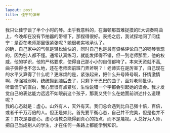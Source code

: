 ```yaml
---
layout: post
title: 佳宁的弹琴
---
```


<p>我只让佳宁谈了半个小时的琴。出乎我意料的，在海顿那首难捉摸的E大调奏鸣曲上，今晚却在没有节拍器的带领下，那捏得很好。表扬之后，我试探地问了问佳宁：是否在老师那里很紧张呢？她很老实地承认了。<br />
的确，自己家中的气氛是轻松愉快的，同时自己也是最有资格评论自己的钢琴表现的，因为别人都不懂。通常认真练习，就能发挥得不错，但一到老师那里，他的权威，他的学识，他的严格要求，使得自己那小小的自信都垮了。本来天资就不高, 曲子弹得也不怎么地，还在老师面前班门弄斧啊？！老师实在是厉害了，自己现在的水平又算得了什么呢？更麻烦的是，紧张起来，把什么升号降号啊，抒情激情啊，渐强减弱啊，统统抛到脑后去了，只剩下干巴巴的曲子，面对老师批评。<br />
听着佳宁的直白，我心里很有点紧张，生怕说错一个字都会引起她的误会。我才发觉自己的表达能力远远不如眼前这个孩子，那我又凭什么在她面前讲述什么道理呢？<br />
我的心态就是：虚心。山外有人，天外有天。我们总会遇到比自己强十倍，百倍，或者千千万万倍的人。但正是如此，首先要平衡心态，自己并不完美，但是也并不差！其次是要虚心。虚心请教总能得到真心的指点，而不是蔑视。人总好为人师，把自己当成别人的学生，才在任何一条路上都能学到知识。</p>

